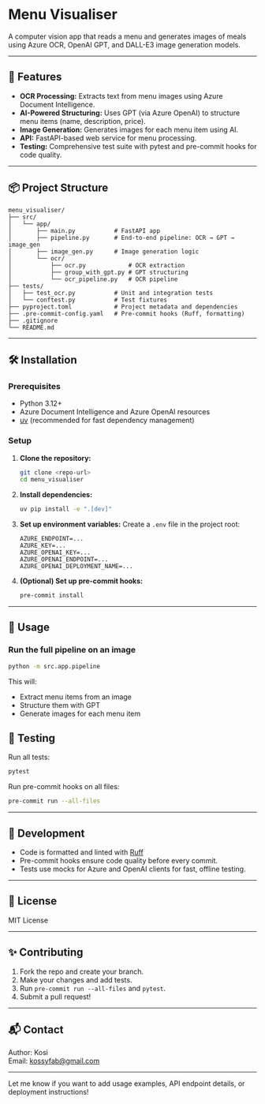 # Menu Visualiser

A computer vision app that reads a menu and generates images of meals using Azure OCR, OpenAI GPT, and DALL-E3 image generation models.

---

## 🚀 Features

- **OCR Processing:** Extracts text from menu images using Azure Document Intelligence.
- **AI-Powered Structuring:** Uses GPT (via Azure OpenAI) to structure menu items (name, description, price).
- **Image Generation:** Generates images for each menu item using AI.
- **API:** FastAPI-based web service for menu processing.
- **Testing:** Comprehensive test suite with pytest and pre-commit hooks for code quality.

---

## 📦 Project Structure

```
menu_visualiser/
├── src/
│   └── app/
│       ├── main.py           # FastAPI app
│       ├── pipeline.py       # End-to-end pipeline: OCR → GPT → image_gen
│       ├── image_gen.py      # Image generation logic
│       └── ocr/
│           ├── ocr.py            # OCR extraction
│           ├── group_with_gpt.py # GPT structuring
│           └── ocr_pipeline.py   # OCR pipeline
├── tests/
│   ├── test_ocr.py           # Unit and integration tests
│   └── conftest.py           # Test fixtures
├── pyproject.toml            # Project metadata and dependencies
├── .pre-commit-config.yaml   # Pre-commit hooks (Ruff, formatting)
├── .gitignore
└── README.md
```

---

## 🛠️ Installation

### Prerequisites

- Python 3.12+
- Azure Document Intelligence and Azure OpenAI resources
- [uv](https://github.com/astral-sh/uv) (recommended for fast dependency management)

### Setup

1. **Clone the repository:**
   ```bash
   git clone <repo-url>
   cd menu_visualiser
   ```

2. **Install dependencies:**
   ```bash
   uv pip install -e ".[dev]"
   ```

3. **Set up environment variables:**
   Create a `.env` file in the project root:
   ```
   AZURE_ENDPOINT=...
   AZURE_KEY=...
   AZURE_OPENAI_KEY=...
   AZURE_OPENAI_ENDPOINT=...
   AZURE_OPENAI_DEPLOYMENT_NAME=...
   ```

4. **(Optional) Set up pre-commit hooks:**
   ```bash
   pre-commit install
   ```

---

## 🚦 Usage

### Run the full pipeline on an image

```bash
python -m src.app.pipeline
```
This will:
- Extract menu items from an image
- Structure them with GPT
- Generate images for each menu item


## 🧪 Testing

Run all tests:
```bash
pytest
```

Run pre-commit hooks on all files:
```bash
pre-commit run --all-files
```

---

## 📝 Development

- Code is formatted and linted with [Ruff](https://docs.astral.sh/ruff/)
- Pre-commit hooks ensure code quality before every commit.
- Tests use mocks for Azure and OpenAI clients for fast, offline testing.

---

## 📄 License

MIT License

---

## ✨ Contributing

1. Fork the repo and create your branch.
2. Make your changes and add tests.
3. Run `pre-commit run --all-files` and `pytest`.
4. Submit a pull request!

---

## 📬 Contact

Author: Kosi  
Email: kossyfab@gmail.com

---

Let me know if you want to add usage examples, API endpoint details, or deployment instructions!
